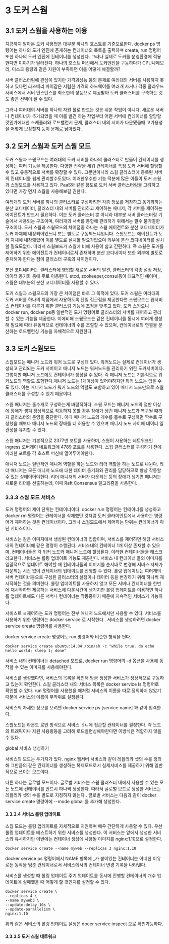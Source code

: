 # 3 도커 스웜

## 3.1 도커 스웜을 사용하는 이융

지금까지 알아본 도커 사용법은 대부분 하나의 호스트를 기준으로한다. docker ps 명령어는 하나의 도커 엔진에 존재하는 컨테이너의 목록을 출력하며 create, run 명령어 또한 하나의 도커 엔진에 컨테이너를 생성한다. 그러나 실제로 도커를 운영환경에 적용한다면 이야기가 달라진다. 하나의 호스트 머신에서 도커엔진을 구동하다가 CPU나메모리, 디스크 용량과 같은 자원이 부족하면 이를 어떻게 해결할까?

서버 클러스터링에 관심이 있지만 가격과성능 등의 문제로 여러대의 서버를 사용하지 못하고 있다면 라즈베리 파이같은 저렴한 가격의 하드웨어를 여러개 사거나 각종 클라우드 서비스에서 서버 인스턴스를 최소한의 성능으로 제공받아 도커 클러스터를 구축하는 것도 좋은 선택이 될 수 있다.

그러나 여러대의 서버를 하나의 자원 풀로 만드는 것은 쉬운 작업이 아니다. 새로운 서버나 컨테이너가 추가되었을 때 이를 발견 하는 작업부터 어떤 서버에 컨테이너를 할당할 것인가에대한 스케줄러와 로드밸런서 문제, 클러스터 내의 서버가 다운됐을때 고가용성을 어떻게 보장할지 등이 문제로 남아있다. 

## 3.2 도커 스웜과 도커 스웜 모드

도커 스웜과 스웜모드는 여러대의 도커 서버를 하나의 클러스터로 만들어 컨테이너를 생성하는 여러 기능을 제공한다. 다양한 전략을 세워 컨테이너를 특정 도커 서버에 할당할 수 있고 유동적으로 서버를 확장할 수 있다. 그뿐만아니라 스웜 클러스터에 등록된 서버의 컨테이너를 쉽게 관리할수도있다. 이러한우수한 기능 덕분에 많은 이들이 도커 스웜과 스웜모드를 사용하고 있다. PaaS와 같은 용도로 도커 서버 클러스터링을 고려하고 있다면 가장 먼저 스웜을 사용해보길 권한다.

여러개의 도커 서버를 하나의 클러스터로 구성하려면 각종 정보를 저장하고 동기화하는 분산 코디네이터, 클러스터 내의 서버를 관리하고 제어하는 매니저, 각 서버를 제어하는 에이전트가 반드시 필요하다. 이는 도커 클러스터 뿐 아니라 대부분 서버 클러스터링 기술에서 사용되는 구조이며, 여러개의 서버를 통합해 관리하기 위해서는 필수 불가결한 구조이다. 
도커 스웜과 스웜모드의 차이점중 하나는 스웜 에이전트와 분산 코디네이터가 도커 자체에 내장되어있느냐 또는 별도로 구동되느냐입니다. 스웜모드는 에이전트가 도커 자체에 내장돼있어 이를 별도로 설치할 필요가없으며 외부에 분산 코디네이터를 설치할 필요도없다. 따라서 스웜보드가 스웜에 비해 사용이 쉽고 간편하다. 즉 스웜은 도커를 제어하기 위한 에이전트가 컨테이너로서 존재하며 분산 코디네이터 또한 외부에 별도로 존재해야 한다는 점이 클러스터 구축의 차이점이다.

분산 코디네이터는 클러스터에 영입할 새로운 서버의 발견, 클러스터의 각종 설정 저장, 데이터 동기화 등에 주로 이용된다. etcd, zookeeper,consul등이 대표적인 예이며 , 스웜은 대부분의 분산 코디네이터를 사용할 수 있다. 

도커 스웜과 스웜모드의 가장 큰 차이점은 바로 그 목적에 있다. 도커 스웜은 여러대의 도커 서버를 하나의 지점에서 사용하도록 단일 접근점을 제공한다면 스웜모드는 웹서비스 컨테이너를 다루기 위한 클러스링 기능에 초점을 맞추고 있다. 도커 스웜으니 docker run, docker ps등 일반적인 도커 명령어로 클러스터의 서버를 제어하고 관리할 수 있는 기능을 제공한다. 이에비해 스웜모드는 같은 컨테이너를 동시에 여러개 생성해 필요에 따라 유동적으로 컨테이너의 수를 조절할 수 있으며, 컨테이너로의 연결을 분산하는 로드밸런싱 기능을 자체적으로 지원한다.

## 3.3 도커 스웜모드

스웜모드는 매니저 노드와 워커 노드로 구성돼 있다. 워커노드는 실제로 컨테이너가 생성되고 관리되는 도커 서버이고 매니저 노드는 워커노드를 관리하기 위한 도커서버이다. 그렇지만 매니저 노드에도 컨테이너가 생성될 수 있다. 즉 매니저 노드는 기본적으로 워커노드의 역할도 포함한다.매니저 노드는 1개이상이 있어야하지만 워커 노드는 없을 수도 있다. 이는 매니저 노드가 워커 노드의 역할도 포함하고 있어 매니저 노드만으로 스웜 클러스터를 구성할 수 있기 때문이다.

스웜 매니저는 홀수개로 구성하는게 바람직하다. 스웜 모드는 매니저 노드의 절반 이상에 장애가 생겨 정상적으로 작동하지 못할 경우 장애가 생긴 매니저 노드가 복구될 때까지 클러스터의 운영을 중단한다. 이때 매니저 노드의 개수를 홀수로 구성하면 짝수로 구성했을 때보다 매니저 노드의 장애를 더 허용할 수 있으며 매니저 노드 사이에 데이터 일관성을 유지할 수 있다.

스웜 매니저는 기본적으로 2377번 포트를 사용하며, 스웜이 사용하는 네트워크인 ingress 오버레이 네트워크에 4789 포트를 사용한다. 스웜 클러스터를 구성하기 전에 이러한 포트를 각 호스트 머신에 열어두어야한다. 

매니저 노드는 일반적인 매니저 역할을 하는 노드와 리더 역할을 하는 노드로 나뉜다. 리더 매니저는 모든 매니저 노드에 대한 데이터 동기화와 관리를 담당하므로 항상 작동할 수 있는 상태이어야한다. 리더 매니저의 서버가 다운되는 등의 장애가 생기면 매니저는 새로운 리더를 선출하는데, 이때 Raft Consensus 알고리즘을 사용한다. 

### 3.3.3 스웜 모드 서비스

도커 명령어의 제어 단위는 컨테이너이다. docker run 명령어는 컨테이너를 생성하고 docker rm 명령어는 컨테이너를 삭제했던 것처럼 도커 클라이언트에서 사용하는 명령어가 제어하는 것은 컨테이너이다. 그러나 스웜모드에서 제어하는 단위는 컨테이너가 아닌 서비스이다. 

서비스는 같은 이미지에서 생성된 컨테이너의 집합이며, 서비스를 제어하면 해당 서비스 내의 컨테이너에 같은 명령이 수행된다. 서비스내의 컨테이너 1개 이상 존재할 수 있으며, 컨테이너들은 각 워커 노드와 매니저 노드에 할당된다. 이러한 컨테이너들을 태스크라고한다. 서비스는 롤링 업데이트 기능도 제공한다. 서비스 내 컨테이너 들의 이미지를 일괄적으로 업데이트 해야할 때 컨테이너들의 이미지를 순서대로 변경해 서비스 자체가 다운되는 시간 없이 컨테이너의 업데이트를 진행할 수 있다. 롤링 업데이트는 여러개의 서버 컨테이너등으로 구성된 클러스터의 설정이나 데이터 등을 변경하기 위해 하나씩 재시작하는 것을 의미한다. 롤링 업데이트를 사용하지 않고 모든 서버나 컨테이너를 한번에 재시작하면 제공하는 서비스에 다운시간이 생기지만 롤링 업데이트를 이용하면 하나를 업데이트해도 다른 서버나 컨테이너는 작동중이기 때문에 지속적인 서비스가 가능하다.

서비스르 ㄹ제어하는 도커 명령어는 전부 매니저 노드에서만 사용할 수 있다. 서비스를 사용하기 위한 명령어는 docker service 로 시작한다 . 서비스를 생성하려면 docker service create 명령어를 사용한다.


docker service create 명령어도 run 명령어와 비슷한 형식을 띈다. 

```
docker service create ubuntu:14.04 /bin/sh -c "while true; do echo hello world; sleep 1; done"
```

서비스 내의 컨테이너는 detached 모드로, docker run 명령어의 -d 옵션을 사용해 동작할 수 있는 이미지를 사용해야한다. 

서비스를 생성했다면, 서비스의 목록을 확인해 방금 생성한 서비스가 정상적으로 구동하고 있는지 확인한다. 스웜 클러스터 내의 서비스 목록은 docker service ls 명령어로 확인할 수 있다. run 명령어를 사용했을 때처럼 서비스의 이름을 따로 정의하지 않았기 때문에 서비스의 이름이 무작위로 설정된다.

서비스의 자세한 정보를 보려면  docker service ps [service name] 과 같이 입력한다. 

스웜노드는 라운드 로빈 방식으로 서비스 ㅐㄴ에 접근할 컨테이너를 결정한다. 각 노드의 트래픽이나 자원 사용량등을 고려해 로드밸런싱해야한다면 이방식은 적합하지 않을 수 있다. 

global 서비스 생성하기

서비스의 모드는 두가지가 있다. nginx 웹서버 서비스와 같이 레플리카 셋의 수를 정의해 그만큼의 같은 컨테이너를 생성하는 복제모드로서 실제서비스를 제공하기 위해 일반적으로 쓰이는 모드이다. 

다른 하나는 글로벌 모드이다. 글로벌 서비스는 스웜 클러스터 내에서 사용할 수 있는 모든 노드에 컨테이너를 반드시 하나씩 생성한다. 따라서 글로벌 모드로 생성한 서비스는 레플리카 셋의 수를 별도로 지정하지 않는다 . 글로벌 서비스는 다음과 같이 docker service create 명령어에 --mode global 를 추가해 생성한다. 


#### 3.3.3.4 서비스 롤링 업데이트

스웜 모드는 롤링 업데이트를 자체적으로 지원하며 매우 간단하게 사용할 수 있다. 우선 롤링 업데이트를 테스트하기 위한 서비스를 생성한다. 이 서비스는 앞에서 생성한 서비스와 유시하지만 이번에는 컨테이너 생성에 사용될 이미지를  nginx:1.10으로 설정한다.

```
docker service create --name myweb --replicas 3 nginx:1.10
```

docker service ps 명령어에서 NAME 항목에 \_가 붙어있는 컨테이너는 어떠한 이유로든 동작을 멈춘 컨테이너로서 서비스에서의 컨테이너 변경 기록을 나타낸다.

서비스를 생성할 때 롤링 업데이트 주기 업데이트를 동시에 진행할 컨테이너의 개수 업데이트에 실패했을 때 어떻게 할 것인지를 설정할 수 있다. 

```
docker service create \
--replicas 4 \
--name myweb3 \
--update-delay 10s \
--update-parallelism \
nginx:1.10
```

위와 같은 서비스의 롤링 업데이트 설정은 docer service inspect 으로 확인가능하다. 

#### 3.3.3.5 도커 스웜 네트워크

